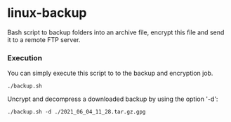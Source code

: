 # linux-backup
Bash script to backup folders into an archive file, encrypt this file and send it to a remote FTP server.

### Execution
You can simply execute this script to to the backup and encryption job.
```
./backup.sh
```

Uncrypt and decompress a downloaded backup by using the option '-d':
```
./backup.sh -d ./2021_06_04_11_28.tar.gz.gpg
```
